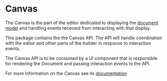 # Canvas

The Canvas is the part of the editor dedicated to displaying the [document model](/packages/@lbf/document-model/README.md) and handling events received from interacting with that display.

This package contains the the Canvas API. The API will handle coordination with the editor and other parts of the builder in response to interaction events.

The Canvas API is to be consumed by a UI component that is responsible for rendering the Document and passing interaction events to the API.

For more information on the Canvas see its [documentation](https://salesforce.quip.com/3nsDAM8bCodc)
